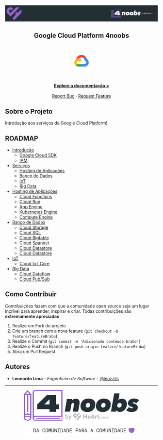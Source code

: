 <!-- Logo 4noobs -->

<p align="center">
  <a href="https://github.com/he4rt/4noobs" target="_blank">
    <img src=".github/header_4noobs.svg">
  </a>
</p>

<!-- Title -->

<p align="center">
  <h2 align="center">Google Cloud Platform 4noobs</h2>

  <h1 align="center"><img src=".github/gcp.png" alt="Imagem da linguagem" width="120"></h1>
  
  <p align="center">
    <br />
    <a href="#ROADMAP"><strong>Explore a documentação »</strong></a>
    <br />
    <br />
    <a href="link-para-abrir-issue">Report Bug</a>
    ·
    <a href="link-para-abrir-issue">Request Feature</a>
  </p>
</p>

 <!-- ABOUT THE PROJECT -->

## Sobre o Projeto

Introdução aos serviços da Google Cloud Platform!

<!-- ROADMAP OF PROJECT -->

## ROADMAP

- [Introdução](link-primeira-parte)
  - [Google Cloud SDK](link-sub-conteudo)
  - [IAM](link-quarta-parte)
- [Serviços](link-segunda-parte)
  - [Hosting de Aplicações](link-sub-conteudo)
  - [Banco de Dados](link-sub-conteudo)
  - [IoT](link-sub-conteudo)
  - [Big Data](link-quinta-parte)
- [Hosting de Aplicações](link-terceira-parte)
  - [Cloud Functions](link-sub-conteudo)
  - [Cloud Run](link-sub-conteudo)
  - [App Engine](link-sub-conteudo)
  - [Kubernetes Engine](link-sub-conteudo)
  - [Compute Engine](link-sub-conteudo)
- [Banco de Dados](link-quarta-parte)
  - [Cloud Storage](link-sub-conteudo)
  - [Cloud SQL](link-sub-conteudo)
  - [Cloud Bigtable](link-sub-conteudo)
  - [Cloud Spanner](link-sub-conteudo)
  - [Cloud Datastore](link-sub-conteudo)
  - [Cloud Datastore](link-sub-conteudo)
- [IoT](link-quinta-parte)
  - [Cloud IoT Core](link-sub-conteudo)
- [Big Data](link-quinta-parte)
  - [Cloud Dataflow](link-quinta-parte)
  - [Cloud Pub/Sub](link-quinta-parte)
  
<!-- CONTRIBUTING -->

## Como Contribuir

Contribuições fazem com que a comunidade open source seja um lugar incrível para aprender, inspirar e criar. Todas contribuições
são **extremamente apreciadas**

1. Realize um Fork do projeto
2. Crie um branch com a nova feature (`git checkout -b feature/featureBraba`)
3. Realize o Commit (`git commit -m 'Adicionado conteudo brabo'`)
4. Realize o Push no Branch (`git push origin feature/featureBraba`)
5. Abra um Pull Request

## Autores

- **Leonardo Lima** - _Engenheiro de Software_ - [@leozzils](https://twitter.com/Leozzils)

---

<p align="center">
  <a href="https://github.com/he4rt/4noobs" target="_blank">
    <img src=".github/footer_4noobs.svg" width="380">
  </a>
</p>